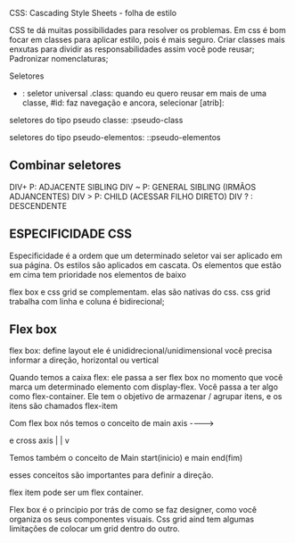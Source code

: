 CSS: Cascading Style Sheets  - folha de estilo

CSS te dá muitas possibilidades para resolver os problemas.
Em css é bom focar em classes para aplicar estilo, pois é mais seguro.
Criar classes mais enxutas para dividir as responsabilidades assim você pode reusar;
Padronizar nomenclaturas;

Seletores

* : seletor universal
.class: quando eu quero reusar em mais de uma classe,
#id: faz navegação e ancora, selecionar 
[atrib]:

seletores do tipo pseudo classe: :pseudo-class

seletores do tipo pseudo-elementos: ::pseudo-elementos


## Combinar seletores

DIV+ P: ADJACENTE SIBLING
DIV ~ P: GENERAL SIBLING (IRMÃOS ADJANCENTES)
DIV > P: CHILD (ACESSAR FILHO DIRETO)
DIV ? : DESCENDENTE

## ESPECIFICIDADE CSS

Especificidade é a ordem que um determinado seletor vai ser aplicado em sua página. Os estilos são aplicados em cascata. Os elementos que estão em cima tem prioridade nos elementos de baixo


flex box e css grid se complementam.
elas são nativas do css.
css grid trabalha com linha e coluna é bidirecional;


## Flex box
flex box: define layout ele é unididrecional/unidimensional você precisa informar a direção, horizontal ou vertical


Quando temos a caixa flex: ele passa a ser flex box no momento que você marca um determinado elemento com display-flex. 
Você passa a ter algo como flex-container. Ele tem o objetivo de armazenar / agrupar itens, e os itens são chamados flex-item


Com flex box nós temos o conceito de main axis ----> 

e cross axis    |
                |
                v

Temos também o conceito de Main start(inicio) e main end(fim)

esses conceitos são importantes para definir a direção.

flex item pode ser um flex container.


Flex box é o principio por trás de como se faz designer, como você organiza os seus componentes visuais.
Css grid aind tem algumas limitações de colocar um grid dentro do outro.




